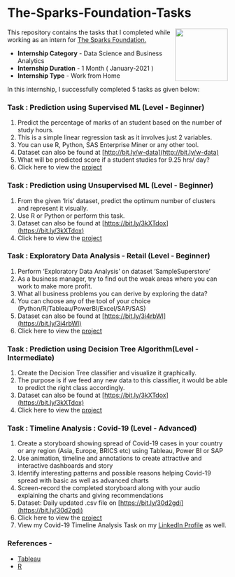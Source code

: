 # The-Sparks-Foundation-Tasks    
<img align = right height = 120 width = 120 src = https://www.thesparksfoundationsingapore.org/images/logo_small.png>




This repository contains the tasks that I completed while working as an intern for [The Sparks Foundation.](https://www.thesparksfoundationsingapore.org/)
- **Internship Category** - Data Science and Business Analytics
- **Internship Duration** - 1 Month ( January-2021 )
- **Internship Type** - Work from Home


In this internship, I successfully completed 5 tasks as given below:



###  Task : Prediction using Supervised ML (Level - Beginner)


1. Predict the percentage of marks of an student based on the number of study hours.
1. This is a simple linear regression task as it involves just 2 variables.
1. You can use R, Python, SAS Enterprise Miner or any other tool.
1. Dataset can also be found at [http://bit.ly/w-data](http://bit.ly/w-data)
1. What will be predicted score if a student studies for 9.25 hrs/ day?
1. Click here to view the [project](https://github.com/thealkeshgupta/The-Sparks-Foundation-Tasks/tree/main/Prediction%20using%20Supervised%20ML)


###  Task : Prediction using Unsupervised ML (Level - Beginner)


1. From the given ‘Iris’ dataset, predict the optimum number of clusters and represent it visually.
1. Use R or Python or perform this task.
1. Dataset can also be found at [https://bit.ly/3kXTdox](https://bit.ly/3kXTdox)
1. Click here to view the [project](https://github.com/thealkeshgupta/The-Sparks-Foundation-Tasks/tree/main/Prediction%20using%20Unsupervised%20ML)



###  Task : Exploratory Data Analysis - Retail (Level - Beginner)


1. Perform ‘Exploratory Data Analysis’ on dataset ‘SampleSuperstore’
1. As a business manager, try to find out the weak areas where you can
work to make more profit. 
1. What all business problems you can derive by exploring the data? 
1. You can choose any of the tool of your choice (Python/R/Tableau/PowerBI/Excel/SAP/SAS) 
1. Dataset can also be found at [https://bit.ly/3i4rbWl](https://bit.ly/3i4rbWl)
1. Click here to view the [project](https://github.com/thealkeshgupta/The-Sparks-Foundation-Tasks/tree/main/Exploratory%20Data%20Analysis%20-%20Retail)



###  Task : Prediction using Decision Tree Algorithm(Level - Intermediate)


1. Create the Decision Tree classifier and visualize it graphically.
1. The purpose is if we feed any new data to this classifier, it would be able to predict the right class accordingly.
1. Dataset can also be found at [https://bit.ly/3kXTdox](https://bit.ly/3kXTdox)
1. Click here to view the [project](https://github.com/thealkeshgupta/The-Sparks-Foundation-Tasks/tree/main/Prediction%20using%20Decision%20Tree%20Algorithm)



###  Task : Timeline Analysis : Covid-19 (Level - Advanced)


1. Create a storyboard showing spread of Covid-19 cases in your country or
any region (Asia, Europe, BRICS etc) using Tableau, Power BI or SAP
1. Use animation, timeline and annotations to create attractive and interactive
dashboards and story
1. Identify interesting patterns and possible reasons helping Covid-19 spread
with basic as well as advanced charts
1. Screen-record the completed storyboard along with your audio explaining the
charts and giving recommendations
1. Dataset: Daily updated .csv file on [https://bit.ly/30d2gdi](https://bit.ly/30d2gdi)
1. Click here to view the [project](https://github.com/thealkeshgupta/The-Sparks-Foundation-Tasks/tree/main/Timeline%20Analysis%20-%20Covid-19)
1. View my Covid-19 Timeline Analysis Task on my [LinkedIn Profile]() as well.






 ###  References -
 - [Tableau](https://help.tableau.com/v2018.3/offline/en-us/tableau_desktop.pdf) 
 - [R](https://cran.r-project.org/doc/manuals/r-release/R-intro.html)
